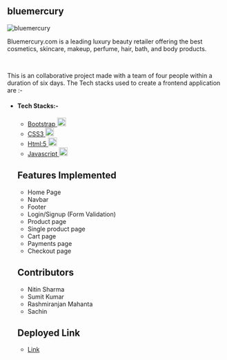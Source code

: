 ## bluemercury

![bluemercury](https://user-images.githubusercontent.com/107473816/214216718-7fe809e4-428a-446e-aa11-b42b58b51579.jpg)

<p>Bluemercury.com is a leading luxury beauty retailer offering the best cosmetics, skincare, makeup, perfume, hair, bath, and body products.</p>
</br>
<p>This is an collaborative project made with a team of four people within a duration of six days. The Tech stacks used to create a frontend application are :-

</p>

<ul>
            <li>
                <h4>Tech Stacks:-</h4>
                <ul>
                    <li>
                        <a href="https://getbootstrap.com" target="_blank" rel="noreferrer">
                            <span>Bootstrap</span>
                            <img src="https://cdn-icons-png.flaticon.com/128/5968/5968672.png" alt="bootstrap"
                                width="20" height="20" />
                        </a>
                    </li>
                    <li>
                        <a href="https://www.w3schools.com/css/" target="_blank" rel="noreferrer">
                            <span>CSS3</span>
                            <img src="https://cdn-icons-png.flaticon.com/128/5968/5968242.png" alt="css3" width="20"
                                height="20" />
                        </a>
                    </li>
                    <li>
                        <a href="https://www.w3.org/html/" target="_blank" rel="noreferrer">
                            <span>Html:5</span>
                            <img src="https://cdn-icons-png.flaticon.com/128/5968/5968267.png" alt="html5" width="20"
                                height="20" />
                        </a>
                    </li>
                    <li>
                        <a href="https://developer.mozilla.org/en-US/docs/Web/JavaScript" target="_blank"
                            rel="noreferrer">
                            <span>Javascript</span>
                            <img src="https://cdn-icons-png.flaticon.com/128/5968/5968292.png" alt="javascript"
                                width="20" height="20" />
                        </a>
                    </li>
                </ul>
           </li>
           
 ## Features Implemented 
 * Home Page 
 * Navbar
 * Footer
 * Login/Signup (Form Validation)
 * Product page 
 * Single product page
 * Cart page
 * Payments page
 * Checkout page
 
  ## Contributors
 * Nitin Sharma
 * Sumit Kumar
 * Rashmiranjan Mahanta 
 * Sachin 


## Deployed Link 
* <a href="https://bluemercury-clone-project.netlify.app/" target="_blank" > Link </a>
